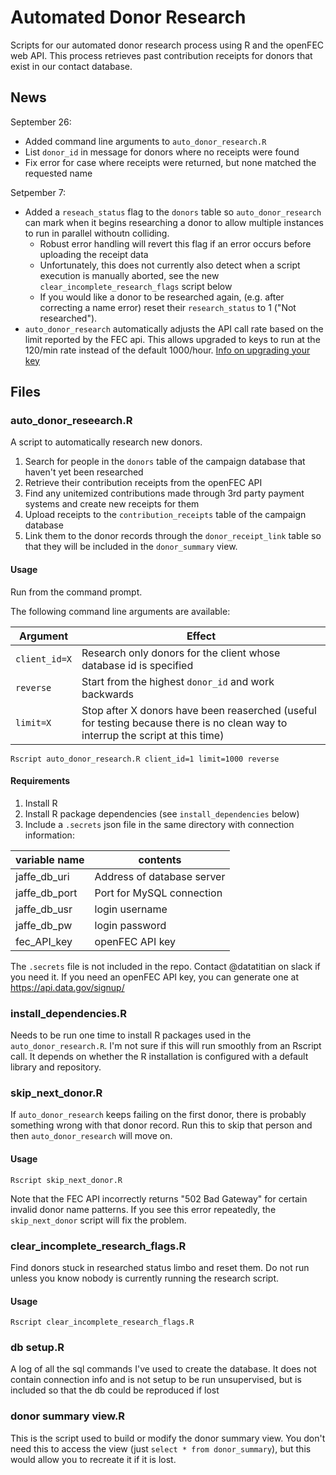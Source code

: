 # Automated Donor Research

Scripts for our automated donor research process using R and the openFEC web
API. This process retrieves past contribution receipts for donors that 
exist in our contact database. 

## News

September 26:

* Added command line arguments to `auto_donor_research.R`
* List `donor_id` in message for donors where no receipts were found
* Fix error for case where receipts were returned, but none matched the
  requested name

Setpember 7:
* Added a `reseach_status` flag to the `donors` table so `auto_donor_research`
  can mark when it begins researching a donor to allow multiple instances
  to run in parallel withoutn colliding. 
  * Robust error handling will revert this flag if an error occurs before
    uploading the receipt data
  * Unfortunately, this does not currently also detect when a script execution
    is manually aborted, see the new `clear_incomplete_research_flags` script
    below
  * If you would like a donor to be researched again, 
    (e.g. after correcting a name error) reset their 
    `research_status` to 1 ("Not researched"). 
* `auto_donor_research` automatically adjusts the API call rate based on the
  limit reported by the FEC api. This allows upgraded to keys to run at the
  120/min rate instead of the default 1000/hour. 
  [Info on upgrading your key](18F/openFEC#2569)

## Files

### auto_donor_reseearch.R

A script to automatically research new donors. 

1. Search for people in the `donors` table of the campaign database
   that haven't yet been researched
1. Retrieve their contribution receipts from the openFEC API
2. Find any unitemized contributions made through 3rd party payment systems 
   and create new receipts for them
3. Upload receipts to the `contribution_receipts` table of the campaign database 
4. Link them to the donor records through the `donor_receipt_link` table so that 
   they will be included in the `donor_summary` view. 
   
#### Usage

Run from the command prompt.

The following command line arguments are available:

Argument | Effect
--- | ---
`client_id=X` | Research only donors for the client whose database id is specified
`reverse` | Start from the highest `donor_id` and work backwards
`limit=X` | Stop after X donors have been reaserched (useful for testing because there is no clean way to interrup the script at this time)

```
Rscript auto_donor_research.R client_id=1 limit=1000 reverse
```

#### Requirements

1. Install R
2. Install R package dependencies (see `install_dependencies` below)
3. Include a `.secrets` json file in the same directory with connection
   information:
   
| variable name | contents |
| --- | --- |
| jaffe_db_uri | Address of database server |
| jaffe_db_port | Port for MySQL connection |
| jaffe_db_usr | login username |
| jaffe_db_pw | login password |
| fec_API_key | openFEC API key 

The `.secrets` file is not included in the repo. Contact @datatitian on slack
if you need it. If you need an openFEC API key, you can generate one at https://api.data.gov/signup/

### install_dependencies.R

Needs to be run one time to install R packages used in the 
`auto_donor_research.R`. I'm not sure if this will run smoothly from an Rscript call. 
It depends on whether the R installation is configured with a default library and repository.

### skip_next_donor.R

If `auto_donor_research` keeps failing on the first donor, there is probably 
something wrong with that donor record. Run this to skip that person and then
`auto_donor_research` will move on. 

#### Usage

```
Rscript skip_next_donor.R
```

Note that the FEC API incorrectly returns "502 Bad Gateway" for certain invalid
donor name patterns. If you see this error repeatedly, the `skip_next_donor`
script will fix the problem.

### clear_incomplete_research_flags.R

Find donors stuck in researched status limbo and reset them. Do not run unless
you know nobody is currently running the research script. 

#### Usage

```
Rscript clear_incomplete_research_flags.R
```

### db setup.R

A log of all the sql commands I've used to create the database. It does not
contain connection info and is not setup to be run unsupervised, but is 
included so that the db could be reproduced if lost

### donor summary view.R

This is the script used to build or modify the donor summary view. You
don't need this to access the view (just `select * from donor_summary`), 
but this would allow you to recreate it if it is lost. 

